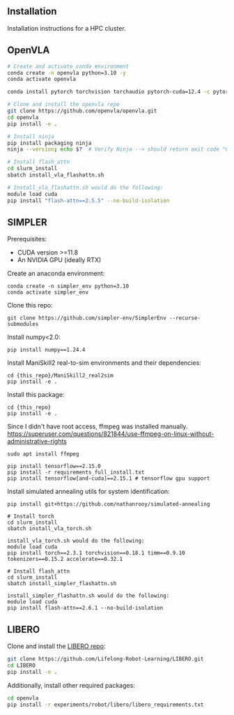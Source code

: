 ## Installation
Installation instructions for a HPC cluster.

## OpenVLA
```bash
# Create and activate conda environment
conda create -n openvla python=3.10 -y
conda activate openvla

conda install pytorch torchvision torchaudio pytorch-cuda=12.4 -c pytorch -c nvidia -y  # UPDATE ME!

# Clone and install the openvla repo
git clone https://github.com/openvla/openvla.git
cd openvla
pip install -e .

# Install ninja
pip install packaging ninja
ninja --version; echo $?  # Verify Ninja --> should return exit code "0"

# Install flash_attn
cd slurm_install
sbatch install_vla_flashattn.sh

# Install_vla_flashattn.sh would do the following:
module load cuda
pip install "flash-attn==2.5.5" --no-build-isolation
```

## SIMPLER
Prerequisites:
- CUDA version >=11.8
- An NVIDIA GPU (ideally RTX)

Create an anaconda environment:
```
conda create -n simpler_env python=3.10
conda activate simpler_env
```

Clone this repo:
```
git clone https://github.com/simpler-env/SimplerEnv --recurse-submodules
```

Install numpy<2.0:
```
pip install numpy==1.24.4
```

Install ManiSkill2 real-to-sim environments and their dependencies:
```
cd {this_repo}/ManiSkill2_real2sim
pip install -e .
```

Install this package:
```
cd {this_repo}
pip install -e .
```

Since I didn't have root access, ffmpeg was installed manually.
https://superuser.com/questions/821844/use-ffmpeg-on-linux-without-administrative-rights
```
sudo apt install ffmpeg
```
```
pip install tensorflow==2.15.0
pip install -r requirements_full_install.txt
pip install tensorflow[and-cuda]==2.15.1 # tensorflow gpu support
```

Install simulated annealing utils for system identification:
```
pip install git+https://github.com/nathanrooy/simulated-annealing
```

```
# Install torch
cd slurm_install
sbatch install_vla_torch.sh

install_vla_torch.sh would do the following:
module load cuda
pip install torch==2.3.1 torchvision==0.18.1 timm==0.9.10 tokenizers==0.15.2 accelerate==0.32.1

# Install flash_attn
cd slurm_install
sbatch install_simpler_flashattn.sh

install_simpler_flashattn.sh would do the following:
module load cuda
pip install flash-attn==2.6.1 --no-build-isolation
```

## LIBERO
Clone and install the [LIBERO repo](https://github.com/Lifelong-Robot-Learning/LIBERO):

```bash
git clone https://github.com/Lifelong-Robot-Learning/LIBERO.git
cd LIBERO
pip install -e .
```

Additionally, install other required packages:
```bash
cd openvla
pip install -r experiments/robot/libero/libero_requirements.txt
```
